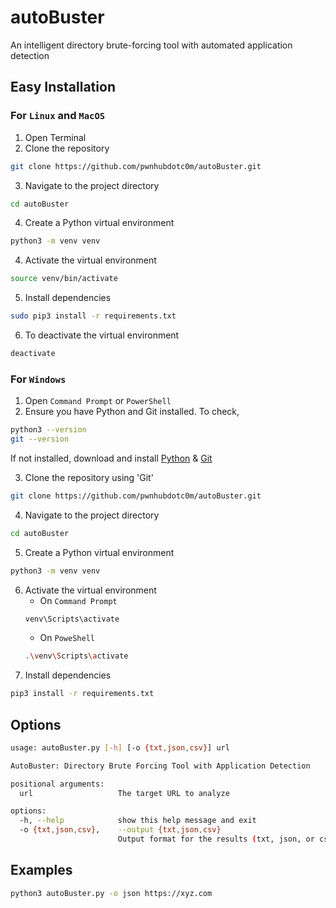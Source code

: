 # autoBuster

An intelligent directory brute-forcing tool with automated application detection

## Easy Installation

### For `Linux` and `MacOS`
1. Open Terminal
2. Clone the repository

```bash
git clone https://github.com/pwnhubdotc0m/autoBuster.git
```

3. Navigate to the project directory

```bash
cd autoBuster
```
4. Create a Python virtual environment

```bash
python3 -m venv venv
```

4. Activate the virtual environment

```bash
source venv/bin/activate
```
5. Install dependencies

```bash
sudo pip3 install -r requirements.txt
```

6. To deactivate the virtual environment

```bash
deactivate
```
### For `Windows`
1. Open `Command Prompt` or `PowerShell`
2. Ensure you have Python and Git installed. To check,
   
```bash
python3 --version
git --version
```
If not installed, download and install [Python](https://www.python.org/) & [Git](https://git-scm.com/)

3. Clone the repository using 'Git'

```bash
git clone https://github.com/pwnhubdotc0m/autoBuster.git
```
4. Navigate to the project directory

```bash
cd autoBuster
```
5. Create a Python virtual environment

```bash
python3 -m venv venv
```

6. Activate the virtual environment
   - On `Command Prompt`
   ```bash
   venv\Scripts\activate
   ```
   - On `PoweShell`
   ```bash
   .\venv\Scripts\activate
   ```
7. Install dependencies

```bash
pip3 install -r requirements.txt
```
## Options
```bash
usage: autoBuster.py [-h] [-o {txt,json,csv}] url

AutoBuster: Directory Brute Forcing Tool with Application Detection

positional arguments:
  url                   The target URL to analyze

options:
  -h, --help            show this help message and exit
  -o {txt,json,csv},    --output {txt,json,csv}
                        Output format for the results (txt, json, or csv)
```

## Examples
```bash
python3 autoBuster.py -o json https://xyz.com
```
